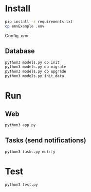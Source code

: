 # Install

```bash
pip install -r requirements.txt
cp envExample .env
```

Config *.env*
 
## Database

```bash
python3 models.py db init
python3 models.py db migrate
python3 models.py db upgrade
python3 models.py init_data
```
 
# Run
 
## Web
 
```bash
python3 app.py
```

## Tasks (send notifications)

```bash
python3 tasks.py notify
```

# Test
 
```bash
python3 test.py
```
